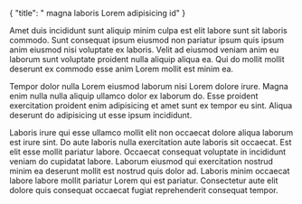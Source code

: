 {
  "title": " magna laboris Lorem adipisicing id"
}

Amet duis incididunt sunt aliquip minim culpa est elit labore sunt sit laboris commodo. Sunt consequat ipsum eiusmod non pariatur ipsum quis ipsum anim eiusmod nisi voluptate ex laboris. Velit ad eiusmod veniam anim eu laborum sunt voluptate proident nulla aliquip aliqua ea. Qui do mollit mollit deserunt ex commodo esse anim Lorem mollit est minim ea.

Tempor dolor nulla Lorem eiusmod laborum nisi Lorem dolore irure. Magna enim nulla nulla aliquip ullamco dolor ex laborum do. Esse proident exercitation proident enim adipisicing et amet sunt ex tempor eu sint. Aliqua deserunt do adipisicing ut esse ipsum incididunt.

Laboris irure qui esse ullamco mollit elit non occaecat dolore aliqua laborum est irure sint. Do aute laboris nulla exercitation aute laboris sit occaecat. Est elit esse mollit pariatur labore. Occaecat consequat voluptate in incididunt veniam do cupidatat labore. Laborum eiusmod qui exercitation nostrud minim ea deserunt mollit est nostrud quis dolor ad. Laboris minim occaecat labore labore mollit pariatur Lorem qui est pariatur. Consectetur aute elit dolore quis consequat occaecat fugiat reprehenderit consequat tempor.
